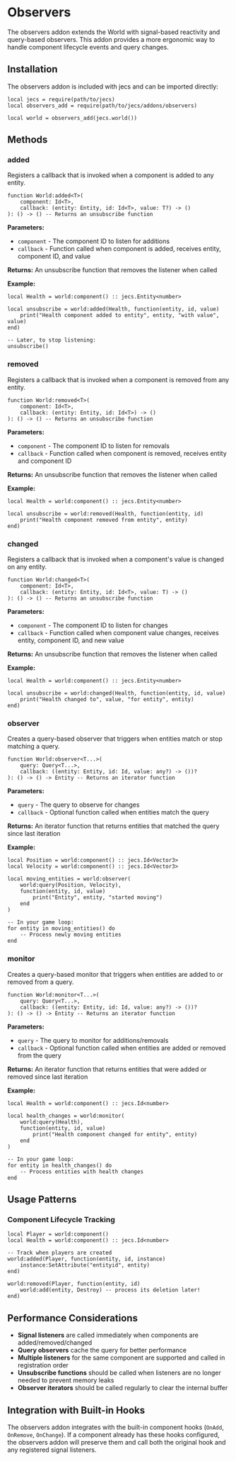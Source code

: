 # Observers

The observers addon extends the World with signal-based reactivity and query-based observers. This addon provides a more ergonomic way to handle component lifecycle events and query changes.

## Installation

The observers addon is included with jecs and can be imported directly:

```luau
local jecs = require(path/to/jecs)
local observers_add = require(path/to/jecs/addons/observers)

local world = observers_add(jecs.world())
```

## Methods

### added

Registers a callback that is invoked when a component is added to any entity.

```luau
function World:added<T>(
    component: Id<T>,
    callback: (entity: Entity, id: Id<T>, value: T?) -> ()
): () -> () -- Returns an unsubscribe function
```

**Parameters:**
- `component` - The component ID to listen for additions
- `callback` - Function called when component is added, receives entity, component ID, and value

**Returns:** An unsubscribe function that removes the listener when called

**Example:**
```luau
local Health = world:component() :: jecs.Entity<number>

local unsubscribe = world:added(Health, function(entity, id, value)
    print("Health component added to entity", entity, "with value", value)
end)

-- Later, to stop listening:
unsubscribe()
```

### removed

Registers a callback that is invoked when a component is removed from any entity.

```luau
function World:removed<T>(
    component: Id<T>,
    callback: (entity: Entity, id: Id<T>) -> ()
): () -> () -- Returns an unsubscribe function
```

**Parameters:**
- `component` - The component ID to listen for removals
- `callback` - Function called when component is removed, receives entity and component ID

**Returns:** An unsubscribe function that removes the listener when called

**Example:**
```luau
local Health = world:component() :: jecs.Entity<number>

local unsubscribe = world:removed(Health, function(entity, id)
    print("Health component removed from entity", entity)
end)
```

### changed

Registers a callback that is invoked when a component's value is changed on any entity.

```luau
function World:changed<T>(
    component: Id<T>,
    callback: (entity: Entity, id: Id<T>, value: T) -> ()
): () -> () -- Returns an unsubscribe function
```

**Parameters:**
- `component` - The component ID to listen for changes
- `callback` - Function called when component value changes, receives entity, component ID, and new value

**Returns:** An unsubscribe function that removes the listener when called

**Example:**
```luau
local Health = world:component() :: jecs.Entity<number>

local unsubscribe = world:changed(Health, function(entity, id, value)
    print("Health changed to", value, "for entity", entity)
end)
```

### observer

Creates a query-based observer that triggers when entities match or stop matching a query.

```luau
function World:observer<T...>(
    query: Query<T...>,
    callback: ((entity: Entity, id: Id, value: any?) -> ())?
): () -> () -> Entity -- Returns an iterator function
```

**Parameters:**
- `query` - The query to observe for changes
- `callback` - Optional function called when entities match the query

**Returns:** An iterator function that returns entities that matched the query since last iteration

**Example:**
```luau
local Position = world:component() :: jecs.Id<Vector3>
local Velocity = world:component() :: jecs.Id<Vector3>

local moving_entities = world:observer(
    world:query(Position, Velocity),
    function(entity, id, value)
        print("Entity", entity, "started moving")
    end
)

-- In your game loop:
for entity in moving_entities() do
    -- Process newly moving entities
end
```

### monitor

Creates a query-based monitor that triggers when entities are added to or removed from a query.

```luau
function World:monitor<T...>(
    query: Query<T...>,
    callback: ((entity: Entity, id: Id, value: any?) -> ())?
): () -> () -> Entity -- Returns an iterator function
```

**Parameters:**
- `query` - The query to monitor for additions/removals
- `callback` - Optional function called when entities are added or removed from the query

**Returns:** An iterator function that returns entities that were added or removed since last iteration

**Example:**
```luau
local Health = world:component() :: jecs.Id<number>

local health_changes = world:monitor(
    world:query(Health),
    function(entity, id, value)
        print("Health component changed for entity", entity)
    end
)

-- In your game loop:
for entity in health_changes() do
    -- Process entities with health changes
end
```

## Usage Patterns

### Component Lifecycle Tracking

```luau
local Player = world:component()
local Health = world:component() :: jecs.Id<number>

-- Track when players are created
world:added(Player, function(entity, id, instance)
	instance:SetAttribute("entityid", entity)
end)

world:removed(Player, function(entity, id)
	world:add(entity, Destroy) -- process its deletion later!
end)
```

## Performance Considerations

- **Signal listeners** are called immediately when components are added/removed/changed
- **Query observers** cache the query for better performance
- **Multiple listeners** for the same component are supported and called in registration order
- **Unsubscribe functions** should be called when listeners are no longer needed to prevent memory leaks
- **Observer iterators** should be called regularly to clear the internal buffer

## Integration with Built-in Hooks

The observers addon integrates with the built-in component hooks (`OnAdd`, `OnRemove`, `OnChange`). If a component already has these hooks configured, the observers addon will preserve them and call both the original hook and any registered signal listeners.
